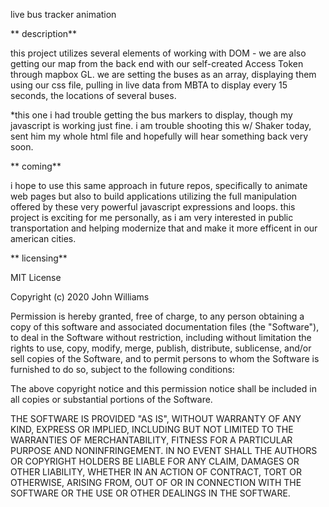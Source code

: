 live bus tracker animation 

** description**

this project utilizes several elements of working with DOM - we are also getting our map from the back end with our self-created Access Token through mapbox GL.
we are setting the buses as an array, displaying them using our css file, pulling in live data from MBTA to display every 15 seconds, the locations of several buses.  

*this one i had trouble getting the bus markers to display, though my javascript is working just fine. i am trouble shooting this w/ Shaker today, sent him my whole html file and hopefully will hear something back very soon.  

** coming**

i hope to use this same approach in future repos, specifically to animate web pages but also to build applications utilizing the full manipulation offered by these very powerful javascript expressions and loops.  this project is exciting for me personally, as i am very interested in public transportation and helping modernize that and make it more efficent in our american cities.  

** licensing**

MIT License

Copyright (c) 2020 John Williams

Permission is hereby granted, free of charge, to any person obtaining a copy of this software and associated documentation files (the "Software"), to deal in the Software without restriction, including without limitation the rights to use, copy, modify, merge, publish, distribute, sublicense, and/or sell copies of the Software, and to permit persons to whom the Software is furnished to do so, subject to the following conditions:

The above copyright notice and this permission notice shall be included in all copies or substantial portions of the Software.

THE SOFTWARE IS PROVIDED "AS IS", WITHOUT WARRANTY OF ANY KIND, EXPRESS OR IMPLIED, INCLUDING BUT NOT LIMITED TO THE WARRANTIES OF MERCHANTABILITY, FITNESS FOR A PARTICULAR PURPOSE AND NONINFRINGEMENT. IN NO EVENT SHALL THE AUTHORS OR COPYRIGHT HOLDERS BE LIABLE FOR ANY CLAIM, DAMAGES OR OTHER LIABILITY, WHETHER IN AN ACTION OF CONTRACT, TORT OR OTHERWISE, ARISING FROM, OUT OF OR IN CONNECTION WITH THE SOFTWARE OR THE USE OR OTHER DEALINGS IN THE SOFTWARE.

